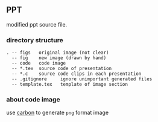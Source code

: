 ## PPT
modified ppt source file.

### directory structure
```text
. -- figs   original image (not clear)
  -- fig    new image (drawn by hand)
  -- code   code image
  -- *.tex  source code of presentation 
  -- *.c    source code clips in each presentation
  -- .gitignore     ignore unimportant generated files
  -- template.tex   template of image section
```

### about code image
use [carbon](https://carbon.now.sh) to generate `png` format image
